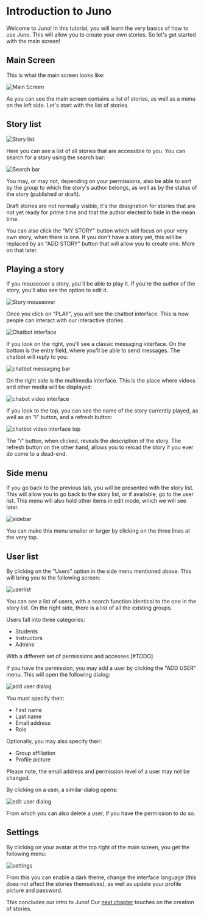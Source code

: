 # Introduction to Juno

Welcome to Juno! In this tutorial, you will learn the very basics of how to use Juno.
This will allow you to create your own stories. So let's get started with the main screen!

## Main Screen

This is what the main screen looks like:

![Main Screen](main-screen.png)

As you can see the main screen contains a list of stories, as well as a menu on the left side. Let's start with the list of stories.

## Story list

![Story list](story-list.png)

Here you can see a list of all stories that are accessible to you. You can search for a story
using the search bar:

![Search bar](search-bar.png)

You may, or may not, depending on your permissions, also be able to sort by the group to which
the story's author belongs, as well as by the status of the story (published or draft).

Draft stories are not normally visible, it's the designation for stories that are not yet ready
for prime time and that the author elected to hide in the mean time.

You can also click the "MY STORY" button which will focus on your very own story, when there is one. If you don't have a story yet, this will be replaced by an "ADD STORY" button that will allow you to create one. More on that later.

## Playing a story

If you mouseover a story, you'll be able to play it. If you're the author of the story, you'll also see the option to edit it.

![Story mouseover](story-mouseover.png)

Once you click on "PLAY", you will see the chatbot interface. This is how people can interact with our interactive stories.

![Chatbot interface](chatbot-interface-full.png)

If you look on the right, you'll see a classic messaging interface. On the bottom is the entry field, where you'll be able to send messages. The chatbot will reply to you:

![chatbot messaging bar](chatbot-messaging-bar.png)

On the right side is the multimedia interface. This is the place where videos and other media will be displayed:

![chabot video interface](chatbot-video-interface.png)

If you look to the top, you can see the name of the story currently played, as well as an "i" button, and a refresh button:

![chatbot video interface top](chatbot-video-interface-top.png)

The "i" button, when clicked, reveals the description of the story. The refresh button on the other hand, allows you to reload the story if you ever do come to a dead-end.

## Side menu

If you go back to the previous tab, you will be presented with the story list. This will allow you to go back to the story list, or if available, go to the user list. This menu will also hold other items in edit mode, which we will see later.

![sidebar](sidebar.png)

You can make this menu smaller or larger by clicking on the three lines at the very top.

## User list

By clicking on the "Users" option in the side menu mentioned above. This will bring you to the following screen:

![userlist](user-list.png)

You can see a list of users, with a search function identical to the one in the story list.
On the right side, there is a list of all the existing groups.

Users fall into three categories:

- Students
- Instructors
- Admins

With a different set of permissions and accesses [#TODO]

If you have the permission, you may add a user by clicking the "ADD USER" menu. This will open the following dialog:

![add user dialog](add-user-dialog.png)

You must specify their:

- First name
- Last name
- Email address
- Role

Optionally, you may also specify their:

- Group affiliation
- Profile picture

Please note, the email address and permission level of a user may not be changed.

By clicking on a user, a similar dialog opens:

![edit user dialog](edit-user-dialog.png)

From which you can also delete a user, if you have the permission to do so.

## Settings

By clicking on your avatar at the top right of the main screen, you get the following menu:

![settings](settings.png)

From this you can enable a dark theme, change the interface language (this does not affect the stories themselves), as well as update your profile picture and password.

This concludes our intro to Juno! Our [next chapter](www.junobot.com/tutorials/creation) touches on the creation of stories.
